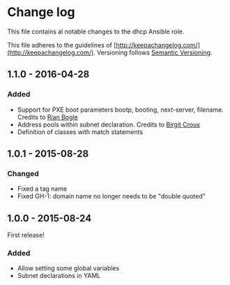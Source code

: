 # Change log

This file contains al notable changes to the dhcp Ansible role.

This file adheres to the guidelines of [http://keepachangelog.com/](http://keepachangelog.com/). Versioning follows [Semantic Versioning](http://semver.org/).

## 1.1.0 - 2016-04-28

### Added

- Support for PXE boot parameters bootp, booting, next-server, filename. Credits to [Rian Bogle](https://github.com/rbogle)
- Address pools within subnet declaration. Credits to [Birgit Croux](https://github.com/birgitcroux)
- Definition of classes with match statements

## 1.0.1 - 2015-08-28

### Changed

- Fixed a tag name
- Fixed GH-1: domain name no longer needs to be "double quoted"

## 1.0.0 - 2015-08-24

First release!

### Added

- Allow setting some global variables
- Subnet declarations in YAML


